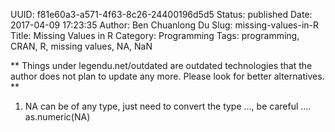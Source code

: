 UUID: f81e60a3-a571-4f63-8c26-24400196d5d5
Status: published
Date: 2017-04-09 17:23:35
Author: Ben Chuanlong Du
Slug: missing-values-in-R
Title: Missing Values in R
Category: Programming
Tags: programming, CRAN, R, missing values, NA, NaN

**
Things under legendu.net/outdated are outdated technologies 
that the author does not plan to update any more. 
Please look for better alternatives.
**

1. NA can be of any type, just need to convert the type ..., be careful .... as.numeric(NA)
